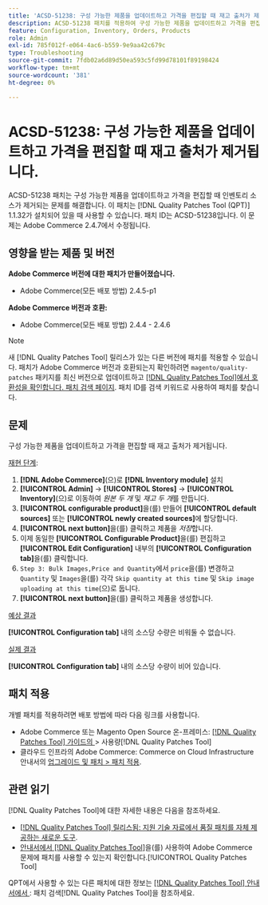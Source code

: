 ```yaml
---
title: 'ACSD-51238: 구성 가능한 제품을 업데이트하고 가격을 편집할 때 재고 출처가 제거됩니다.'
description: ACSD-51238 패치를 적용하여 구성 가능한 제품을 업데이트하고 가격을 편집할 때 인벤토리 소스가 제거되는 Adobe Commerce 문제를 해결합니다.
feature: Configuration, Inventory, Orders, Products
role: Admin
exl-id: 785f012f-e064-4ac6-b559-9e9aa42c679c
type: Troubleshooting
source-git-commit: 7fdb02a6d89d50ea593c5fd99d78101f89198424
workflow-type: tm+mt
source-wordcount: '381'
ht-degree: 0%

---
```


# ACSD-51238: 구성 가능한 제품을 업데이트하고 가격을 편집할 때 재고 출처가 제거됩니다.

ACSD-51238 패치는 구성 가능한 제품을 업데이트하고 가격을 편집할 때 인벤토리 소스가 제거되는 문제를 해결합니다. 이 패치는 [!DNL Quality Patches Tool (QPT)] 1.1.32가 설치되어 있을 때 사용할 수 있습니다. 패치 ID는 ACSD-51238입니다. 이 문제는 Adobe Commerce 2.4.7에서 수정됩니다.

## 영향을 받는 제품 및 버전

**Adobe Commerce 버전에 대한 패치가 만들어졌습니다.**

* Adobe Commerce(모든 배포 방법) 2.4.5-p1

**Adobe Commerce 버전과 호환:**

* Adobe Commerce(모든 배포 방법) 2.4.4 - 2.4.6

>[!NOTE]
>
>새 [!DNL Quality Patches Tool] 릴리스가 있는 다른 버전에 패치를 적용할 수 있습니다. 패치가 Adobe Commerce 버전과 호환되는지 확인하려면 `magento/quality-patches` 패키지를 최신 버전으로 업데이트하고 [[!DNL Quality Patches Tool]에서 호환성을 확인합니다. 패치 검색 페이지](<https://experienceleague.adobe.com/tools/commerce-quality-patches/index.html?lang=ko>). 패치 ID를 검색 키워드로 사용하여 패치를 찾습니다.

## 문제

구성 가능한 제품을 업데이트하고 가격을 편집할 때 재고 출처가 제거됩니다.

<u>재현 단계</u>:

1. **[!DNL Adobe Commerce]**(으)로 **[!DNL Inventory module]** 설치
1. **[!UICONTROL Admin]** -> **[!UICONTROL Stores]** -> **[!UICONTROL Inventory]**(으)로 이동하여 *원본 두 개* 및 *재고 두 개*&#x200B;를 만듭니다.
1. **[!UICONTROL configurable product]**&#x200B;을(를) 만들어 **[!UICONTROL default sources]** 또는 **[!UICONTROL newly created sources]**&#x200B;에 할당합니다.
1. **[!UICONTROL next button]**&#x200B;을(를) 클릭하고 제품을 *저장*&#x200B;합니다.
1. 이제 동일한 **[!UICONTROL Configurable Product]**&#x200B;을(를) 편집하고 **[!UICONTROL Edit Configuration]** 내부의 **[!UICONTROL Configuration tab]**&#x200B;을(를) 클릭합니다.
1. `Step 3: Bulk Images,Price and Quantity`에서 `price`을(를) 변경하고 `Quantity` 및 `Images`을(를) 각각 `Skip quantity at this time` 및 `Skip image uploading at this time`(으)로 둡니다.
1. **[!UICONTROL next button]**&#x200B;을(를) 클릭하고 제품을 생성합니다.

<u>예상 결과</u>

**[!UICONTROL Configuration tab]** 내의 소스당 수량은 비워둘 수 없습니다.

<u>실제 결과</u>

**[!UICONTROL Configuration tab]** 내의 소스당 수량이 비어 있습니다.

## 패치 적용

개별 패치를 적용하려면 배포 방법에 따라 다음 링크를 사용합니다.

* Adobe Commerce 또는 Magento Open Source 온-프레미스: [[!DNL Quality Patches Tool]  가이드의 &#x200B;](/help/tools/quality-patches-tool/usage.md)> 사용량[!DNL Quality Patches Tool]
* 클라우드 인프라의 Adobe Commerce: Commerce on Cloud Infrastructure 안내서의 [업그레이드 및 패치 > 패치 적용](https://experienceleague.adobe.com/docs/commerce-cloud-service/user-guide/develop/upgrade/apply-patches.html?lang=ko).

## 관련 읽기

[!DNL Quality Patches Tool]에 대한 자세한 내용은 다음을 참조하세요.

* [[!DNL Quality Patches Tool] 릴리스됨: 지원 기술 자료에서 품질 패치를 자체 제공하는 새로운 도구](https://experienceleague.adobe.com/ko/docs/commerce-operations/tools/quality-patches-tool/quality-patches-tool-to-self-serve-quality-patches).
* [&#x200B; 안내서에서  [!DNL Quality Patches Tool]](/help/tools/quality-patches-tool/patches-available-in-qpt/check-patch-for-magento-issue-with-magento-quality-patches.md)을(를) 사용하여 Adobe Commerce 문제에 패치를 사용할 수 있는지 확인합니다.[!UICONTROL Quality Patches Tool]


QPT에서 사용할 수 있는 다른 패치에 대한 정보는 [[!DNL Quality Patches Tool] 안내서에서 &#x200B;](<https://experienceleague.adobe.com/tools/commerce-quality-patches/index.html?lang=ko>): 패치 검색[!DNL Quality Patches Tool]을 참조하세요.
